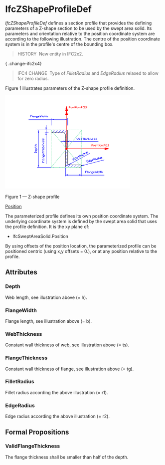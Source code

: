 # IfcZShapeProfileDef

_IfcZShapeProfileDef_ defines a section profile that provides the defining parameters of a Z-shape section to be used by the swept area solid. Its parameters and orientation relative to the position coordinate system are according to the following illustration. The centre of the position coordinate system is in the profile's centre of the bounding box.

> HISTORY&nbsp; New entity in IFC2x2.

{ .change-ifc2x4}
> IFC4 CHANGE&nbsp; Type of _FilletRadius_ and _EdgeRadius_ relaxed to allow for zero radius.

Figure 1 illustrates parameters of the Z-shape profile definition.

![Z-shape profile](../../../../figures/ifczshapeprofiledef.gif)

Figure 1 &mdash; Z-shape profile

<u>Position</u>

The parameterized profile defines its own position coordinate system.
The underlying coordinate system is defined by the swept area solid
that uses the profile definition. It is the xy plane of:

 * IfcSweptAreaSolid.Position

By using offsets of the position location, the parameterized profile
can be positioned centric (using x,y offsets = 0.), or at any position
relative to the profile.


## Attributes

### Depth
Web length, see illustration above (= h).

### FlangeWidth
Flange length, see illustration above (= b).

### WebThickness
Constant wall thickness of web, see illustration above (= ts).

### FlangeThickness
Constant wall thickness of flange, see illustration above (= tg).

### FilletRadius
Fillet radius according the above illustration (= r1).

### EdgeRadius
Edge radius according the above illustration (= r2).

## Formal Propositions

### ValidFlangeThickness
The flange thickness shall be smaller than half of the depth.
